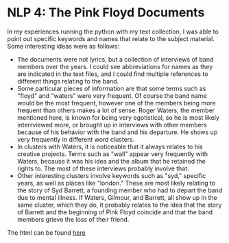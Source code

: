 # NLP 4: The Pink Floyd Documents

In my experiences running the python with my text collection, I was able to point out specific keywords and names that relate to the subject material. Some  interesting ideas were as follows:

- The documents were not lyrics, but a collection of interviews of band members over the years. I could see abbreviations for names as they are indicated in the text files, and I could find  multiple references to different things relating to the band.
- Some particular pieces of information are that  some terms such as "floyd" and "waters" were very frequent. Of course the band name would be the most frequent, however one of the members being more frequent than others makes a lot of sense. Roger Waters, the member mentioned here, is known for being very egotistical, so he is most likely interrviewed more, or brought up in interviews with other members because of his behavior with the band and his departure. He shows up very frequently in different word clusters.
- In clusters with Waters, it is noticeable that it always relates to his creative projects. Terms such as "wall" appear very frequently with Waters, because it was his idea and the album that he retained the rights to. The most of these interviews probably involve that.
- Other interesting clusters involve keywords such as "syd," specific years, as well as places like "london." These are most likely relating to the story of Syd Barrett, a founding member who had to depart the band due to mental illness. If Waters, Gilmour, and Barrett, all show up in the same cluster, which they do, it probably relates to the idea that the story of Barrett and the beginning of Pink Floyd coincide and that the band members grieve the loss of their friend.

The html can be found [here](docs/topicModel_Visualization.html)

